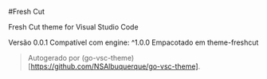 #Fresh Cut

Fresh Cut theme for Visual Studio Code

Versão 0.0.1
Compatível com engine: ^1.0.0
Empacotado em theme-freshcut

> Autogerado por (go-vsc-theme)[https://github.com/NSAlbuquerque/go-vsc-theme].
